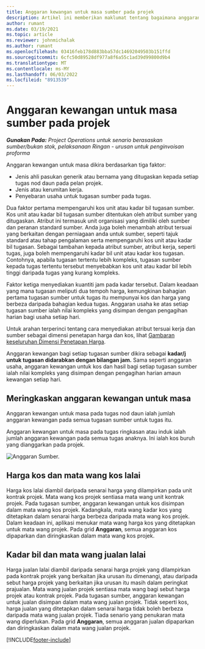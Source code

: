 ```yaml
---
title: Anggaran kewangan untuk masa sumber pada projek
description: Artikel ini memberikan maklumat tentang bagaimana anggaran kewangan untuk masa dikira.
author: rumant
ms.date: 03/19/2021
ms.topic: article
ms.reviewer: johnmichalak
ms.author: rumant
ms.openlocfilehash: 03416feb178d883bba57dc14692049503b151ffd
ms.sourcegitcommit: 6cfc50d89528df977a8f6a55c1ad39d99800d9b4
ms.translationtype: MT
ms.contentlocale: ms-MY
ms.lasthandoff: 06/03/2022
ms.locfileid: "8913539"
---
```

# <a name="financial-estimates-for-resource-time-on-projects"></a>Anggaran kewangan untuk masa sumber pada projek

_**Gunakan Pada:** Project Operations untuk senario berasaskan sumber/bukan stok, pelaksanaan Ringan - urusan untuk penginvoisan proforma_

Anggaran kewangan untuk masa dikira berdasarkan tiga faktor: 

- Jenis ahli pasukan generik atau bernama yang ditugaskan kepada setiap tugas nod daun pada pelan projek. 
- Jenis atau kerumitan kerja.
- Penyebaran usaha untuk tugasan sumber pada tugas. 

Dua faktor pertama mempengaruhi kos unit atau kadar bil tugasan sumber. Kos unit atau kadar bil tugasan sumber ditentukan oleh atribut sumber yang ditugaskan. Atribut ini termasuk unit organisasi yang dimiliki oleh sumber dan peranan standard sumber. Anda juga boleh menambah atribut tersuai yang berkaitan dengan perniagaan anda untuk sumber, seperti tajuk standard atau tahap pengalaman serta mempengaruhi kos unit atau kadar bil tugasan.
Sebagai tambahan kepada atribut sumber, atribut kerja, seperti tugas, juga boleh mempengaruhi kadar bil unit atau kadar kos tugasan. Contohnya, apabila tugasan tertentu lebih kompleks, tugasan sumber kepada tugas tertentu tersebut menyebabkan kos unit atau kadar bil lebih tinggi daripada tugas yang kurang kompleks.   

Faktor ketiga menyediakan kuantiti jam pada kadar tersebut. Dalam keadaan yang mana tugasan meliputi dua tempoh harga, kemungkinan bahagian pertama tugasan sumber untuk tugas itu mempunyai kos dan harga yang berbeza daripada bahagian kedua tugas. Anggaran usaha ke atas setiap tugasan sumber ialah nilai kompleks yang disimpan dengan pengagihan harian bagi usaha setiap hari.

Untuk arahan terperinci tentang cara menyediakan atribut tersuai kerja dan sumber sebagai dimensi penetapan harga dan kos, lihat [Gambaran keseluruhan Dimensi Penetapan Harga](../pricing-costing/pricing-dimensions-overview.md).

Anggaran kewangan bagi setiap tugasan sumber dikira sebagai **kadar/j untuk tugasan didarabkan dengan bilangan jam.**  Sama seperti anggaran usaha, anggaran kewangan untuk kos dan hasil bagi setiap tugasan sumber ialah nilai kompleks yang disimpan dengan pengagihan harian amaun kewangan setiap hari. 

## <a name="summarizing-financial-estimates-for-time"></a>Meringkaskan anggaran kewangan untuk masa
Anggaran kewangan untuk masa pada tugas nod daun ialah jumlah anggaran kewangan pada semua tugasan sumber untuk tugas itu.

Anggaran kewangan untuk masa pada tugas ringkasan atau induk ialah jumlah anggaran kewangan pada semua tugas anaknya. Ini ialah kos buruh yang dianggarkan pada projek. 

![Anggaran Sumber.](./media/navigation12.png)

## <a name="default-cost-price-and-cost-currency"></a>Harga kos dan mata wang kos lalai

Harga kos lalai diambil daripada senarai harga yang dilampirkan pada unit kontrak projek. Mata wang kos projek sentiasa mata wang unit kontrak projek. Pada tugasan sumber, anggaran kewangan untuk kos disimpan dalam mata wang kos projek. Kadangkala, mata wang kadar kos yang ditetapkan dalam senarai harga berbeza daripada mata wang kos projek. Dalam keadaan ini, aplikasi menukar mata wang harga kos yang ditetapkan untuk mata wang projek. Pada grid **Anggaran**, semua anggaran kos dipaparkan dan diringkaskan dalam mata wang kos projek. 

## <a name="default-bill-rate-and-sales-currency"></a>Kadar bil dan mata wang jualan lalai

Harga jualan lalai diambil daripada senarai harga projek yang dilampirkan pada kontrak projek yang berkaitan jika urusan itu dimenangi, atau daripada sebut harga projek yang berkaitan jika urusan itu masih dalam peringkat prajualan. Mata wang jualan projek sentiasa mata wang bagi sebut harga projek atau kontrak projek. Pada tugasan sumber, anggaran kewangan untuk jualan disimpan dalam mata wang jualan projek. Tidak seperti kos, harga jualan yang ditetapkan dalam senarai harga tidak boleh berbeza daripada mata wang jualan projek. Tiada senario yang penukaran mata wang diperlukan. Pada grid **Anggaran**, semua anggaran jualan dipaparkan dan diringkaskan dalam mata wang jualan projek. 

[!INCLUDE[footer-include](../includes/footer-banner.md)]
